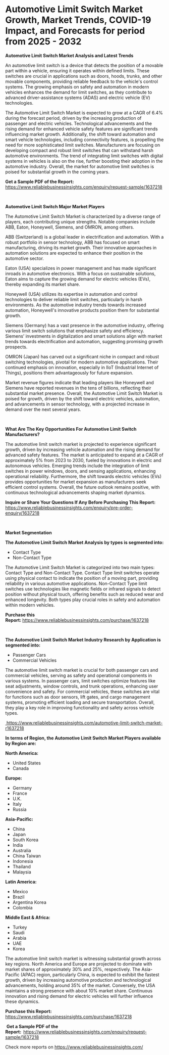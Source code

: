 <p><h1>Automotive Limit Switch Market Growth, Market Trends, COVID-19 Impact, and Forecasts for period from 2025 - 2032</h1></p><p><strong>Automotive Limit Switch Market Analysis and Latest Trends</strong></p>
<p><p>An automotive limit switch is a device that detects the position of a movable part within a vehicle, ensuring it operates within defined limits. These switches are crucial in applications such as doors, hoods, trunks, and other movable components, providing reliable feedback to the vehicle's control systems. The growing emphasis on safety and automation in modern vehicles enhances the demand for limit switches, as they contribute to advanced driver-assistance systems (ADAS) and electric vehicle (EV) technologies.</p><p>The Automotive Limit Switch Market is expected to grow at a CAGR of 6.4% during the forecast period, driven by the increasing production of passenger and electric vehicles. Technological advancements and the rising demand for enhanced vehicle safety features are significant trends influencing market growth. Additionally, the shift toward automation and smart vehicle technologies, including connectivity features, is propelling the need for more sophisticated limit switches. Manufacturers are focusing on developing compact and robust limit switches that can withstand harsh automotive environments. The trend of integrating limit switches with digital systems in vehicles is also on the rise, further boosting their adoption in the automotive industry. Overall, the market for automotive limit switches is poised for substantial growth in the coming years.</p></p>
<p><strong>Get a Sample PDF of the Report:&nbsp;</strong> <a href="https://www.reliablebusinessinsights.com/enquiry/request-sample/1637218?utm_campaign=3116&utm_medium=2&utm_source=Github&utm_content=ia&utm_term=30032025&utm_id=automotive-limit-switch">https://www.reliablebusinessinsights.com/enquiry/request-sample/1637218</a></p>
<p>&nbsp;</p>
<p><strong>Automotive Limit Switch Major Market Players</strong></p>
<p><p>The Automotive Limit Switch Market is characterized by a diverse range of players, each contributing unique strengths. Notable companies include ABB, Eaton, Honeywell, Siemens, and OMRON, among others.</p><p>ABB (Switzerland) is a global leader in electrification and automation. With a robust portfolio in sensor technology, ABB has focused on smart manufacturing, driving its market growth. Their innovative approaches in automation solutions are expected to enhance their position in the automotive sector.</p><p>Eaton (USA) specializes in power management and has made significant inroads in automotive electronics. With a focus on sustainable solutions, Eaton aims to capture the growing demand for electric vehicles (EVs), thereby expanding its market share. </p><p>Honeywell (USA) utilizes its expertise in automation and control technologies to deliver reliable limit switches, particularly in harsh environments. As the automotive industry trends towards increased automation, Honeywell's innovative products position them for substantial growth.</p><p>Siemens (Germany) has a vast presence in the automotive industry, offering various limit switch solutions that emphasize safety and efficiency. Siemens’ investments in digitalization and smart solutions align with market trends towards electrification and automation, suggesting promising growth prospects.</p><p>OMRON (Japan) has carved out a significant niche in compact and robust switching technologies, pivotal for modern automotive applications. Their continued emphasis on innovation, especially in IIoT (Industrial Internet of Things), positions them advantageously for future expansion.</p><p>Market revenue figures indicate that leading players like Honeywell and Siemens have reported revenues in the tens of billions, reflecting their substantial market presence. Overall, the Automotive Limit Switch Market is poised for growth, driven by the shift toward electric vehicles, automation, and advancements in sensor technology, with a projected increase in demand over the next several years.</p></p>
<p>&nbsp;</p>
<p><strong>What Are The Key Opportunities For Automotive Limit Switch Manufacturers?</strong></p>
<p><p>The automotive limit switch market is projected to experience significant growth, driven by increasing vehicle automation and the rising demand for advanced safety features. The market is anticipated to expand at a CAGR of approximately 5% from 2023 to 2030, fueled by innovations in electric and autonomous vehicles. Emerging trends include the integration of limit switches in power windows, doors, and sensing applications, enhancing operational reliability. Furthermore, the shift towards electric vehicles (EVs) provides opportunities for market expansion as manufacturers seek efficient control systems. Overall, the future outlook remains positive, with continuous technological advancements shaping market dynamics.</p></p>
<p><strong>Inquire or Share Your Questions If Any Before Purchasing This Report:</strong> <a href="https://www.reliablebusinessinsights.com/enquiry/pre-order-enquiry/1637218?utm_campaign=3116&utm_medium=2&utm_source=Github&utm_content=ia&utm_term=30032025&utm_id=automotive-limit-switch">https://www.reliablebusinessinsights.com/enquiry/pre-order-enquiry/1637218</a></p>
<p>&nbsp;</p>
<p><strong>Market Segmentation</strong></p>
<p><strong>The Automotive Limit Switch Market Analysis by types is segmented into:</strong></p>
<p><ul><li>Contact Type</li><li>Non-Contact Type</li></ul></p>
<p><p>The Automotive Limit Switch Market is categorized into two main types: Contact Type and Non-Contact Type. Contact Type limit switches operate using physical contact to indicate the position of a moving part, providing reliability in various automotive applications. Non-Contact Type limit switches use technologies like magnetic fields or infrared signals to detect position without physical touch, offering benefits such as reduced wear and enhanced longevity. Both types play crucial roles in safety and automation within modern vehicles.</p></p>
<p><strong>Purchase this Report:&nbsp;</strong><a href="https://www.reliablebusinessinsights.com/purchase/1637218?utm_campaign=3116&utm_medium=2&utm_source=Github&utm_content=ia&utm_term=30032025&utm_id=automotive-limit-switch">https://www.reliablebusinessinsights.com/purchase/1637218</a></p>
<p>&nbsp;</p>
<p><strong>The Automotive Limit Switch Market Industry Research by Application is segmented into:</strong></p>
<p><ul><li>Passenger Cars</li><li>Commercial Vehicles</li></ul></p>
<p><p>The automotive limit switch market is crucial for both passenger cars and commercial vehicles, serving as safety and operational components in various systems. In passenger cars, limit switches optimize features like seat adjustments, window controls, and trunk operations, enhancing user convenience and safety. For commercial vehicles, these switches are vital for functions such as door sensors, lift gates, and cargo management systems, promoting efficient loading and secure transportation. Overall, they play a key role in improving functionality and safety across vehicle types.</p></p>
<p><a href="https://www.reliablebusinessinsights.com/automotive-limit-switch-market-r1637218?utm_campaign=3116&utm_medium=2&utm_source=Github&utm_content=ia&utm_term=30032025&utm_id=automotive-limit-switch">&nbsp;https://www.reliablebusinessinsights.com/automotive-limit-switch-market-r1637218</a></p>
<p><strong>In terms of Region, the Automotive Limit Switch Market Players available by Region are:</strong></p>
<p>
    <p> <strong> North America: </strong>
        <ul>
            <li>United States</li>
            <li>Canada</li>
        </ul>
        </p> 
    <p> <strong> Europe: </strong>
        <ul>
            <li>Germany</li>
            <li>France</li>
            <li>U.K.</li>
            <li>Italy</li>
            <li>Russia</li>
        </ul>
        </p> 
    <p> <strong> Asia-Pacific: </strong>
        <ul>
            <li>China</li>
            <li>Japan</li>
            <li>South Korea</li>
            <li>India</li>
            <li>Australia</li>
            <li>China Taiwan</li>
            <li>Indonesia</li>
            <li>Thailand</li>
            <li>Malaysia</li>
        </ul>
        </p> 
    <p> <strong> Latin America: </strong>
        <ul>
            <li>Mexico</li>
            <li>Brazil</li>
            <li>Argentina Korea</li>
            <li>Colombia</li>
        </ul>
        </p> 
    <p> <strong> Middle East & Africa: </strong>
        <ul>
            <li>Turkey</li>
            <li>Saudi</li>
            <li>Arabia</li>
            <li>UAE</li>
            <li>Korea</li>
        </ul>
    </p>
    </p>
<p><p>The automotive limit switch market is witnessing substantial growth across key regions. North America and Europe are projected to dominate with market shares of approximately 30% and 25%, respectively. The Asia-Pacific (APAC) region, particularly China, is expected to exhibit the fastest growth, driven by increasing automotive production and technological advancements, holding around 35% of the market. Conversely, the USA maintains a strong presence with about 10% market share. Continuous innovation and rising demand for electric vehicles will further influence these dynamics.</p></p>
<p><strong>Purchase this Report: </strong><a href="https://www.reliablebusinessinsights.com/purchase/1637218?utm_campaign=3116&utm_medium=2&utm_source=Github&utm_content=ia&utm_term=30032025&utm_id=automotive-limit-switch">https://www.reliablebusinessinsights.com/purchase/1637218</a></p>
<p>&nbsp;<strong>Get a Sample PDF of the Report:&nbsp;&nbsp;</strong><a href="https://www.reliablebusinessinsights.com/enquiry/request-sample/1637218?utm_campaign=3116&utm_medium=2&utm_source=Github&utm_content=ia&utm_term=30032025&utm_id=automotive-limit-switch">https://www.reliablebusinessinsights.com/enquiry/request-sample/1637218</a></p>
<p><strong></strong></p>
<p>Check more reports on <a href="https://www.reliablebusinessinsights.com/?utm_campaign=3116&utm_medium=2&utm_source=Github&utm_content=ia&utm_term=30032025&utm_id=automotive-limit-switch">https://www.reliablebusinessinsights.com/</a></p>